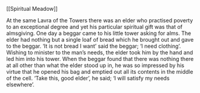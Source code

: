 [[Spiritual Meadow]]
 
At the same Lavra of the Towers there was an elder who practised poverty to an exceptional degree and yet his particular spiritual gift was that of almsgiving. One day a beggar came to his little tower asking for alms. The elder had nothing but a single loaf of bread which he brought out and gave to the beggar. ‘It is not bread I want’ said the beggar; ‘I need clothing’. Wishing to minister to the man’s needs, the elder took him by the hand and led him into his tower. When the beggar found that there was nothing there at all other than what the elder stood up in, he was so impressed by his virtue that he opened his bag and emptied out all its contents in the middle of the cell. ‘Take this, good elder’, he said; ‘I will satisfy my needs elsewhere’. 
